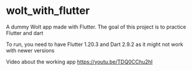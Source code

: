 # wolt_with_flutter

A dummy Wolt app made with Flutter.
The goal of this project is to practice Flutter and dart

To run, you need to have Flutter 1.20.3 and Dart 2.9.2 as it might not work with newer versions

Video about the working app https://youtu.be/TDQ0CChu2hI
